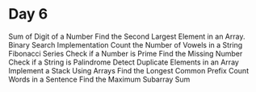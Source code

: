 # Day 6
Sum of Digit of a Number
Find the Second Largest Element in an Array.
Binary Search Implementation
Count the Number of Vowels in a String
Fibonacci Series
Check if a Number is Prime
Find the Missing Number
Check if a String is Palindrome
Detect Duplicate Elements in an Array
Implement a Stack Using Arrays
Find the Longest Common Prefix
Count Words in a Sentence
Find the Maximum Subarray Sum
